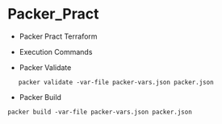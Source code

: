 # Packer_Pract
- Packer Pract Terraform

- Execution Commands
 
 - Packer Validate
 ```
    packer validate -var-file packer-vars.json packer.json
 ```

 - Packer Build
 ```
 packer build -var-file packer-vars.json packer.json
 ```